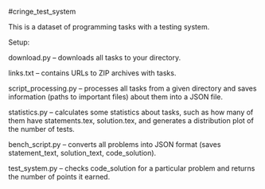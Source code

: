 #cringe_test_system

This is a dataset of programming tasks with a testing system.

Setup:

download.py – downloads all tasks to your directory.

links.txt – contains URLs to ZIP archives with tasks.

script_processing.py – processes all tasks from a given directory and saves information (paths to important files) about them into a JSON file.

statistics.py – calculates some statistics about tasks, such as how many of them have statements.tex, solution.tex, and generates a distribution plot of the number of tests.

bench_script.py – converts all problems into JSON format (saves statement_text, solution_text, code_solution).

test_system.py – checks code_solution for a particular problem and returns the number of points it earned.
